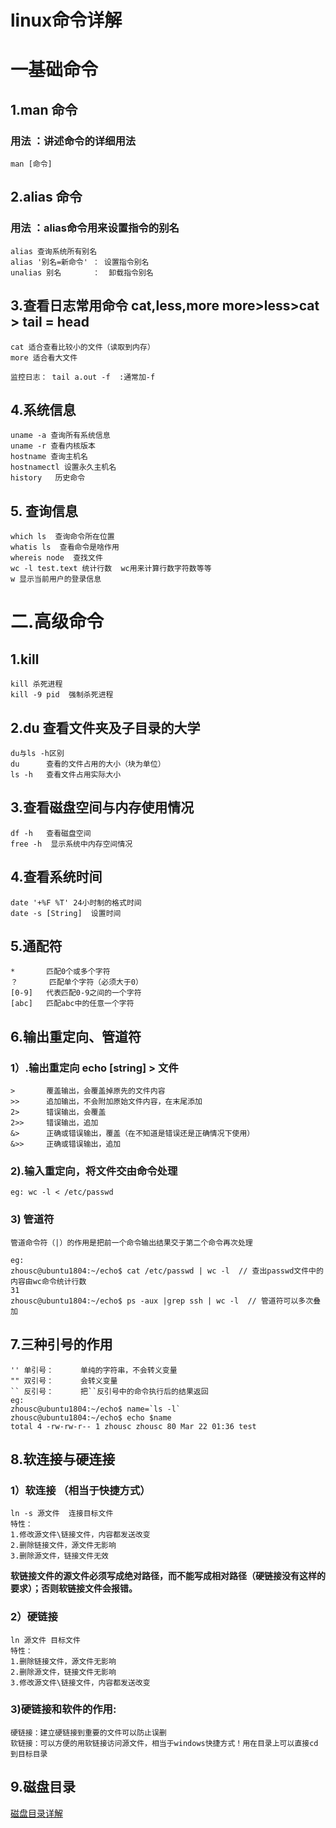 # linux命令详解
# 一基础命令
## 1.man 命令
### 用法 ：讲述命令的详细用法
    man [命令]
## 2.alias 命令
### 用法 ：alias命令用来设置指令的别名
    alias 查询系统所有别名
    alias '别名=新命令' ： 设置指令别名
    unalias 别名       ：  卸载指令别名
    
## 3.查看日志常用命令 cat,less,more   more>less>cat > tail = head
    cat 适合查看比较小的文件（读取到内存）
    more 适合看大文件

    监控日志： tail a.out -f  :通常加-f
    
## 4.系统信息
    uname -a 查询所有系统信息
    uname -r 查看内核版本
    hostname 查询主机名
    hostnamectl 设置永久主机名
    history   历史命令
    
## 5. 查询信息
    which ls  查询命令所在位置
    whatis ls  查看命令是啥作用
    whereis node  查找文件
    wc -l test.text 统计行数  wc用来计算行数字符数等等
    w 显示当前用户的登录信息
# 二.高级命令
## 1.kill
    kill 杀死进程
    kill -9 pid  强制杀死进程
## 2.du 查看文件夹及子目录的大学  
    du与ls -h区别   
    du      查看的文件占用的大小（块为单位） 
    ls -h   查看文件占用实际大小
## 3.查看磁盘空间与内存使用情况
    df -h   查看磁盘空间
    free -h  显示系统中内存空间情况
## 4.查看系统时间
    date '+%F %T' 24小时制的格式时间
    date -s [String]  设置时间
## 5.通配符
    *       匹配0个或多个字符
    ？       匹配单个字符（必须大于0）
    [0-9]   代表匹配0-9之间的一个字符
    [abc]   匹配abc中的任意一个字符
## 6.输出重定向、管道符
### 1）.输出重定向 echo [string]  >  文件
    >       覆盖输出，会覆盖掉原先的文件内容
    >>      追加输出，不会附加原始文件内容，在末尾添加
    2>      错误输出，会覆盖
    2>>     错误输出，追加
    &>      正确或错误输出，覆盖（在不知道是错误还是正确情况下使用）
    &>>     正确或错误输出，追加
### 2).输入重定向，将文件交由命令处理
    eg: wc -l < /etc/passwd
### 3) 管道符
    管道命令符（|）的作用是把前一个命令输出结果交于第二个命令再次处理
    
    eg:
    zhousc@ubuntu1804:~/echo$ cat /etc/passwd | wc -l  // 查出passwd文件中的内容由wc命令统计行数
    31
    zhousc@ubuntu1804:~/echo$ ps -aux |grep ssh | wc -l  // 管道符可以多次叠加
## 7.三种引号的作用
    '' 单引号：      单纯的字符串，不会转义变量
    "" 双引号：      会转义变量 
    `` 反引号：      把``反引号中的命令执行后的结果返回
    eg:
    zhousc@ubuntu1804:~/echo$ name=`ls -l`
    zhousc@ubuntu1804:~/echo$ echo $name
    total 4 -rw-rw-r-- 1 zhousc zhousc 80 Mar 22 01:36 test
    
## 8.软连接与硬连接
### 1）软连接 （相当于快捷方式）
    ln -s 源文件  连接目标文件
    特性：
    1.修改源文件\链接文件，内容都发送改变
    2.删除链接文件，源文件无影响
    3.删除源文件，链接文件无效
**软链接文件的源文件必须写成绝对路径，而不能写成相对路径（硬链接没有这样的要求）；否则软链接文件会报错。**
### 2）硬链接
    ln 源文件 目标文件
    特性：
    1.删除链接文件，源文件无影响
    2.删除源文件，链接文件无影响
    3.修改源文件\链接文件，内容都发送改变
### 3)硬链接和软件的作用:
    硬链接：建立硬链接到重要的文件可以防止误删
    软链接：可以方便的用软链接访问源文件，相当于windows快捷方式！用在目录上可以直接cd到目标目录

## 9.磁盘目录
[磁盘目录详解](./磁盘目录详解.md)